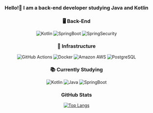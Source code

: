 <h3 align="center">Hello!👋 I am a back-end developer studying Java and Kotlin</h3>
<div align="center">

<h3 align="center">🖥️ Back-End</h3>
<div align="center">
  
  ![Kotlin](https://img.shields.io/badge/kotlin-%237F52FF.svg?style=for-the-badge&logo=kotlin&logoColor=white)
  ![SpringBoot](https://img.shields.io/badge/SpringBoot-%6DB33FF.svg?style=for-the-badge&logo=springboot&logoColor=white)
  ![SpringSecurity](https://img.shields.io/badge/SpringSecurity-%6DB33FF.svg?style=for-the-badge&logo=springsecurity&logoColor=white)
</div>

<h3 align="center">🔧 Infrastructure</h3>
<div align="center">
  
  ![GitHub Actions](https://img.shields.io/badge/github_actions-%232088FF.svg?style=for-the-badge&logo=githubactions&logoColor=white)
  ![Docker](https://img.shields.io/badge/docker-%230db7ed.svg?style=for-the-badge&logo=docker&logoColor=white)
  ![Amazon AWS](https://img.shields.io/badge/Amazon_AWS-FF9900?style=for-the-badge&logo=amazonaws&logoColor=white)
  ![PostgreSQL](https://img.shields.io/badge/PostgreSQL-316192?style=for-the-badge&logo=postgresql&logoColor=white)
</div>

<h3 align="center">📚 Currently Studying</h3>
<div align="center">
  
  ![Kotlin](https://img.shields.io/badge/kotlin-%237F52FF.svg?style=for-the-badge&logo=kotlin&logoColor=white)
  ![Java](https://img.shields.io/badge/Java-ED8B00?style=for-the-badge&logo=openjdk&logoColor=white)
  ![SpringBoot](https://img.shields.io/badge/SpringBoot-%6DB33FF.svg?style=for-the-badge&logo=springboot&logoColor=white)
</div>

<h3 align="center">GitHub Stats</h3>
<div align="center">
  
[![Top Langs](https://github-readme-stats.vercel.app/api/top-langs/?username=gooddle)](https://github.com/gooddle/github-readme-stats)

</div>
